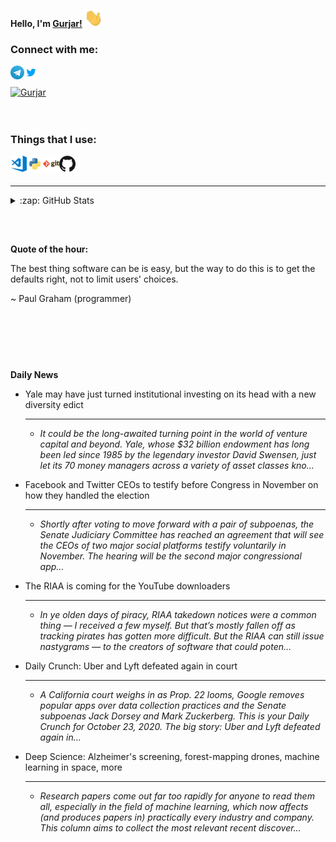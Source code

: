 #### Hello, I'm [Gurjar!](https://GurjarKing.github.io) <img src="https://raw.githubusercontent.com/ABSphreak/ABSphreak/master/gifs/Hi.gif" width="30px"></h2>


### Connect with me:

[<img align="left" alt="Gurjar | Telegram" width="22px" src="https://raw.githubusercontent.com/github/explore/80688e429a7d4ef2fca1e82350fe8e3517d3494d/topics/telegram/telegram.png" />][Telegram]
[<img align="left" alt="Gurjar | Twitter" width="22px" src="https://raw.githubusercontent.com/github/explore/80688e429a7d4ef2fca1e82350fe8e3517d3494d/topics/twitter/twitter.png" />][Twitter]
<br >
<br >
<a href="https://github.com/GurjarKing"><img src="https://komarev.com/ghpvc/?username=GurjarKing" alt="Gurjar" /></a> <br />
<br />
<br />
<!-- <br >

![](https://visitor-badge.glitch.me/badge?page_id=GurjarKing)

<br /> -->

### Things that I use:

[<img align="left" alt="Visual Studio Code" width="26px" src="https://raw.githubusercontent.com/github/explore/80688e429a7d4ef2fca1e82350fe8e3517d3494d/topics/visual-studio-code/visual-studio-code.png" />][VSCode]
[<img align="left" alt="Python" width="26px" src="https://raw.githubusercontent.com/github/explore/80688e429a7d4ef2fca1e82350fe8e3517d3494d/topics/python/python.png" />][Python]
[<img align="left" alt="Git" width="26px" src="https://raw.githubusercontent.com/github/explore/80688e429a7d4ef2fca1e82350fe8e3517d3494d/topics/git/git.png" />][Git]
[<img align="left" alt="GitHub" width="26px" src="https://raw.githubusercontent.com/github/explore/78df643247d429f6cc873026c0622819ad797942/topics/github/github.png" />][Github]

<br />
<br />

---
<details>
  <summary>:zap: GitHub Stats</summary>

<img align="left" alt="Gurjar's Github Stats" src="https://github-readme-stats.vercel.app/api?username=GurjarKing&show_icons=true&hide_border=true&count_private=true&include_all_commit=true&theme=algolia" />

</details>

<!-- ### 🔔 My latest tweet
<a href="https://twitter.com/Gurjar_King43" target="_blank">
	<img src="https://github.com/GurjarKing/GurjarKing/raw/master/tweet.png" width="70%" align="center" alt="Click to view on Twitter" title="My latest tweet, as an image"/>
</a> -->
<br>

<pre>

</pre>

**Quote of the hour:**

The best thing software can be is easy, but the way to do this is to get the defaults right, not to limit users' choices.

~ Paul Graham (programmer)
<pre>

</pre>
<br>
<pre>


</pre>
<strong>Daily News</strong>
  
  - Yale may have just turned institutional investing on its head with a new diversity edict
     <hr/>
     
      - *It could be the long-awaited turning point in the world of venture capital and beyond. Yale, whose $32 billion endowment has long been led since 1985 by the legendary investor David Swensen, just let its 70 money managers across a variety of asset classes kno…*
     
  - Facebook and Twitter CEOs to testify before Congress in November on how they handled the election
      <hr/>
      
      - *Shortly after voting to move forward with a pair of subpoenas, the Senate Judiciary Committee has reached an agreement that will see the CEOs of two major social platforms testify voluntarily in November. The hearing will be the second major congressional app…*
      
  - The RIAA is coming for the YouTube downloaders
      <hr/>
      
      - *In ye olden days of piracy, RIAA takedown notices were a common thing — I received a few myself. But that’s mostly fallen off as tracking pirates has gotten more difficult. But the RIAA can still issue nastygrams — to the creators of software that could poten…*
      
  - Daily Crunch: Uber and Lyft defeated again in court
      <hr/>
      
      - *A California court weighs in as Prop. 22 looms, Google removes popular apps over data collection practices and the Senate subpoenas Jack Dorsey and Mark Zuckerberg. This is your Daily Crunch for October 23, 2020. The big story: Uber and Lyft defeated again in…*
       
  - Deep Science: Alzheimer's screening, forest-mapping drones, machine learning in space, more
      <hr/>
       
       - *Research papers come out far too rapidly for anyone to read them all, especially in the field of machine learning, which now affects (and produces papers in) practically every industry and company. This column aims to collect the most relevant recent discover…*
      

<br />

[VSCode]: https://code.visualstudio.com/
[Python]: https://www.python.org/
[Git]: https://git-scm.com/
[Github]: https://github.com/
[Telegram]: https://t.me/Gurjar_King/
[Twitter]: https://twitter.com/Gurjar_King43/
